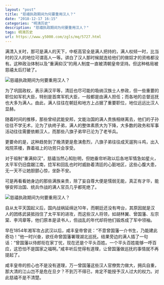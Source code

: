 ```yaml
---
layout: "post"
title: "慈禧执政期间为何要重用汉人？"
date: "2018-12-17 16:15"
categories: "明清历史"
description: "慈禧执政期间为何要重用汉人？"
tags: 明清历史
url: https://www.y5000.com/zgls/mq/5727.html
---
```






满清入关时，那可是满人的天下，中枢高官全是满人把持的，满人权倾一时，比当时的汉人的地位可谓高人一等。讲白了汉人那时候就连给他们的做奴才的资格都没有。这种政治体制以及“重满抑汉”的用人制度一直被清朝皇帝坚持。但这种格局被慈禧太后打破了。

![慈禧执政期间为何要重用汉人？](/uploads/allimg/161123/6-161123154JX48.JPG)

为了巩固政权，表示满汉平等，清廷也尽可能的吸纳汉族士人参政，但一些重要的职位如军机大臣，特别是首席军机大臣，一般都是由满人担任；而各地的总督巡抚也大多为满人。由此，满人往往在朝廷和地方上占据了重要职位，地位远远比汉人显赫。

随着时间的推移，那些曾经武能安邦，文能治国的满人贵族相继离去，他们的子孙往往不学无术，沦为了纨绔子弟，满人的整体素质大为下降，大多数的政务和军事活动往往需要依赖汉人，而那些八旗子弟早已沦为了老爷兵。

更要命的是，这种趋势到了晚清更是愈演愈烈，八旗子弟往往成天遛狗斗鸡，出入戏院茶楼，靠着祖上的功劳只会享受。

对于祖制“重满抑汉”，慈禧当然心知肚明，但她垂帘听政以后各地军情急如星火，太平军仍旧盘踞江南，捻军和回乱也时时威胁着清廷的心脏地区，这些心腹大患，无一天不让她胆颤心惊，坐卧不安。

可是再看看她身边的那些满族亲贵，除了妄自尊大便是懦弱无能，真正有才华，能够安邦治国、统兵作战的满人官员几乎都死绝了。

![慈禧执政期间为何要重用汉人？](/uploads/allimg/161123/6-161123154P2940.JPG)

自从太平天国起义后，国内战祸延绵达10年，而朝廷还没有垮台，其原因就是汉人的团练武装抵挡住了太平军的进攻，而这些汉人将领，如胡林翼、曾国藩、左宗棠、李鸿章等，他们原本是读书人，但战乱的年代却将他们锻炼成了军中领袖。

早在1854年湘军攻占武汉以后，咸丰皇帝曾说：“不意曾国藩一介书生，乃能建此奇功！”他一时兴奋，欲任命曾国藩署理湖北巡抚。结果旁边的满人插了一句话：“曾国藩以侍郎衔在家丁忧，现在还是个平头百姓。一个平头百姓能够一呼百应，这恐怕不是国家之福啊。”咸丰听后觉得有道理，让曾国藩做巡抚的事情就不再提起了。

咸丰皇帝的担心也不是没有道理，万一曾国藩这些汉人官僚势力做大，拥兵自重，那大清的江山岂不是危在旦夕？不到万不得已，肯定不能授予汉人过大的权力。对此慈禧不是不清楚。
